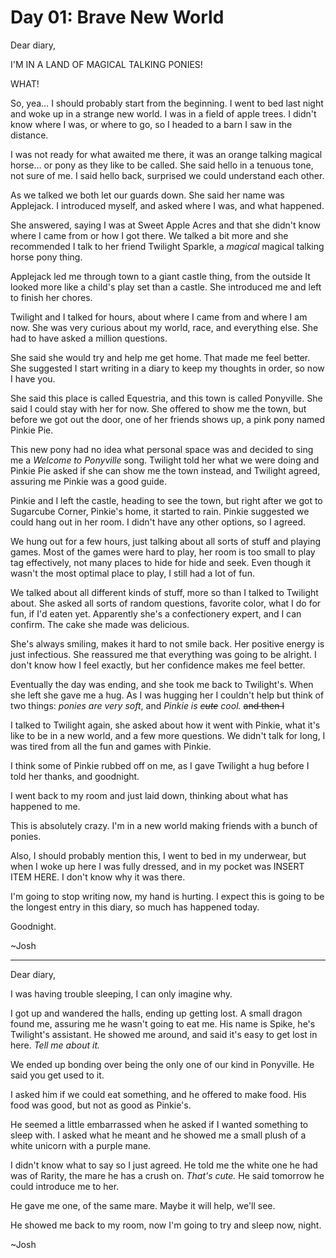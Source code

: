 # Day 01: Brave New World

Dear diary,

I'M IN A LAND OF MAGICAL TALKING PONIES!

WHAT!

So, yea… I should probably start from the beginning. I went to bed last night and woke up in a strange new world. I was in a field of apple trees. I didn't know where I was, or where to go, so I headed to a barn I saw in the distance.

I was not ready for what awaited me there, it was an orange talking magical horse… or pony as they like to be called. She said hello in a tenuous tone, not sure of me. I said hello back, surprised we could understand each other.

As we talked we both let our guards down. She said her name was Applejack. I introduced myself, and asked where I was, and what happened.

She answered, saying I was at Sweet Apple Acres and that she didn't know where I came from or how I got there. We talked a bit more and she recommended I talk to her friend Twilight Sparkle, a *magical* magical talking horse pony thing.

Applejack led me through town to a giant castle thing, from the outside It looked more like a child's play set than a castle. She introduced me and left to finish her chores.

Twilight and I talked for hours, about where I came from and where I am now. She was very curious about my world, race, and everything else. She had to have asked a million questions.

She said she would try and help me get home. That made me feel better. She suggested I start writing in a diary to keep my thoughts in order, so now I have you.

She said this place is called Equestria, and this town is called Ponyville. She said I could stay with her for now. She offered to show me the town, but before we got out the door, one of her friends shows up, a pink pony named Pinkie Pie.

This new pony had no idea what personal space was and decided to sing me a *Welcome to Ponyville* song. Twilight told her what we were doing and Pinkie Pie asked if she can show me the town instead, and Twilight agreed, assuring me Pinkie was a good guide.

Pinkie and I left the castle, heading to see the town, but right after we got to Sugarcube Corner, Pinkie's home, it started to rain. Pinkie suggested we could hang out in her room. I didn't have any other options, so I agreed.

We hung out for a few hours, just talking about all sorts of stuff and playing games. Most of the games were hard to play, her room is too small to play tag effectively, not many places to hide for hide and seek. Even though it wasn't the most optimal place to play, I still had a lot of fun.

We talked about all different kinds of stuff, more so than I talked to Twilight about. She asked all sorts of random questions, favorite color, what I do for fun, if I'd eaten yet. Apparently she's a confectionery expert, and I can confirm. The cake she made was delicious.

She's always smiling, makes it hard to not smile back. Her positive energy is just infectious. She reassured me that everything was going to be alright. I don't know how I feel exactly, but her confidence makes me feel better.

Eventually the day was ending, and she took me back to Twilight's. When she left she gave me a hug. As I was hugging her I couldn't help but think of two things: *ponies are very soft*, and *Pinkie is ~~cute~~ cool.* ~~and then I~~

I talked to Twilight again, she asked about how it went with Pinkie, what it's like to be in a new world, and a few more questions. We didn't talk for long, I was tired from all the fun and games with Pinkie.

I think some of Pinkie rubbed off on me, as I gave Twilight a hug before I told her thanks, and goodnight.

I went back to my room and just laid down, thinking about what has happened to me.

This is absolutely crazy. I'm in a new world making friends with a bunch of ponies.

Also, I should probably mention this, I went to bed in my underwear, but when I woke up here I was fully dressed, and in my pocket was INSERT ITEM HERE. I don't know why it was there.

I'm going to stop writing now, my hand is hurting. I expect this is going to be the longest entry in this diary, so much has happened today.

Goodnight.

~Josh

***

Dear diary,

I was having trouble sleeping, I can only imagine why.

I got up and wandered the halls, ending up getting lost. A small dragon found me, assuring me he wasn't going to eat me. His name is Spike, he's Twilight's assistant. He showed me around, and said it's easy to get lost in here. *Tell me about it.*

We ended up bonding over being the only one of our kind in Ponyville. He said you get used to it.

I asked him if we could eat something, and he offered to make food. His food was good, but not as good as Pinkie's.

He seemed a little embarrassed when he asked if I wanted something to sleep with. I asked what he meant and he showed me a small plush of a white unicorn with a purple mane.

I didn't know what to say so I just agreed. He told me the white one he had was of Rarity, the mare he has a crush on. *That's cute.* He said tomorrow he could introduce me to her.

He gave me one, of the same mare. Maybe it will help, we'll see.

He showed me back to my room, now I'm going to try and sleep now, night.

~Josh
